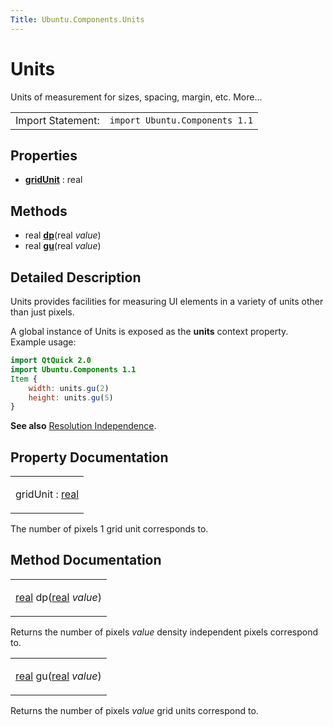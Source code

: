 ```yaml
---
Title: Ubuntu.Components.Units
---
```

        
Units
=====

<span class="subtitle"></span>
Units of measurement for sizes, spacing, margin, etc. More...

|                   |                                |
|-------------------|--------------------------------|
| Import Statement: | `import Ubuntu.Components 1.1` |

<span id="properties"></span>
Properties
----------

-   ****[gridUnit](#gridUnit-prop)**** : real

<span id="methods"></span>
Methods
-------

-   real ****[dp](#dp-method)****(real *value*)
-   real ****[gu](#gu-method)****(real *value*)

<span id="details"></span>
Detailed Description
--------------------

Units provides facilities for measuring UI elements in a variety of units other than just pixels.

A global instance of Units is exposed as the **units** context property. Example usage:

``` qml
import QtQuick 2.0
import Ubuntu.Components 1.1
Item {
    width: units.gu(2)
    height: units.gu(5)
}
```

**See also** [Resolution Independence](../UbuntuUserInterfaceToolkit.resolution-independence.md).

Property Documentation
----------------------

<table>
<colgroup>
<col width="100%" />
</colgroup>
<tbody>
<tr class="odd">
<td><p><span id="gridUnit-prop"></span><span class="name">gridUnit</span> : <span class="type"><a href="http://qt-project.org/doc/qt-5.3/qml-real.html">real</a></span></p></td>
</tr>
</tbody>
</table>

The number of pixels 1 grid unit corresponds to.

Method Documentation
--------------------

<table>
<colgroup>
<col width="100%" />
</colgroup>
<tbody>
<tr class="odd">
<td><p><span id="dp-method"></span><span class="type"><a href="http://qt-project.org/doc/qt-5.3/qml-real.html">real</a></span> <span class="name">dp</span>(<span class="type"><a href="http://qt-project.org/doc/qt-5.3/qml-real.html">real</a></span> <em>value</em>)</p></td>
</tr>
</tbody>
</table>

Returns the number of pixels *value* density independent pixels correspond to.

<table>
<colgroup>
<col width="100%" />
</colgroup>
<tbody>
<tr class="odd">
<td><p><span id="gu-method"></span><span class="type"><a href="http://qt-project.org/doc/qt-5.3/qml-real.html">real</a></span> <span class="name">gu</span>(<span class="type"><a href="http://qt-project.org/doc/qt-5.3/qml-real.html">real</a></span> <em>value</em>)</p></td>
</tr>
</tbody>
</table>

Returns the number of pixels *value* grid units correspond to.

